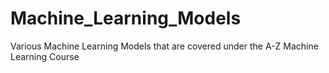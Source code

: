 # Machine_Learning_Models

Various Machine Learning Models that are covered under the A-Z Machine Learning Course 
